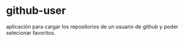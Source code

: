 # github-user
aplicación para cargar los repositorios de un usuario de github y poder selecionar favoritos.
